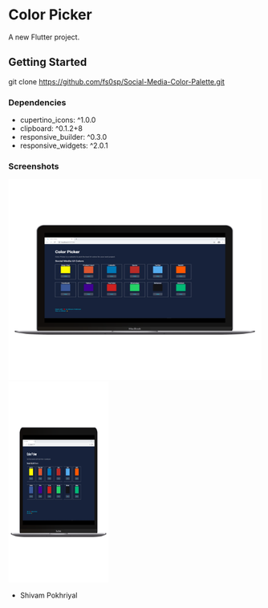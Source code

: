 # Color Picker

A new Flutter project.

## Getting Started

git clone https://github.com/fs0sp/Social-Media-Color-Palette.git


### Dependencies

<ul>
    <li>cupertino_icons: ^1.0.0 </li>
    <li>clipboard: ^0.1.2+8 </li>
    <li>responsive_builder: ^0.3.0 </li>
    <li>responsive_widgets: ^2.0.1 </li>
</ul>

### Screenshots

<img height="400" width="800" src="screenshots/view_desktop.png"> <br>
<img height="400" width="200" src="screenshots/view_desktop.png">


- Shivam Pokhriyal